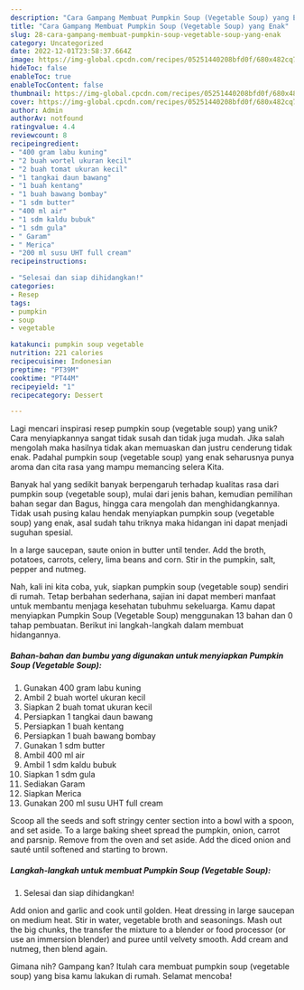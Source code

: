 ```yaml
---
description: "Cara Gampang Membuat Pumpkin Soup (Vegetable Soup) yang Enak"
title: "Cara Gampang Membuat Pumpkin Soup (Vegetable Soup) yang Enak"
slug: 28-cara-gampang-membuat-pumpkin-soup-vegetable-soup-yang-enak
category: Uncategorized
date: 2022-12-01T23:58:37.664Z
image: https://img-global.cpcdn.com/recipes/05251440208bfd0f/680x482cq70/pumpkin-soup-vegetable-soup-foto-resep-utama.jpg
hideToc: false
enableToc: true
enableTocContent: false
thumbnail: https://img-global.cpcdn.com/recipes/05251440208bfd0f/680x482cq70/pumpkin-soup-vegetable-soup-foto-resep-utama.jpg
cover: https://img-global.cpcdn.com/recipes/05251440208bfd0f/680x482cq70/pumpkin-soup-vegetable-soup-foto-resep-utama.jpg
author: Admin
authorAv: notfound
ratingvalue: 4.4
reviewcount: 8
recipeingredient:
- "400 gram labu kuning"
- "2 buah wortel ukuran kecil"
- "2 buah tomat ukuran kecil"
- "1 tangkai daun bawang"
- "1 buah kentang"
- "1 buah bawang bombay"
- "1 sdm butter"
- "400 ml air"
- "1 sdm kaldu bubuk"
- "1 sdm gula"
- " Garam"
- " Merica"
- "200 ml susu UHT full cream"
recipeinstructions:

- "Selesai dan siap dihidangkan!"
categories:
- Resep
tags:
- pumpkin
- soup
- vegetable

katakunci: pumpkin soup vegetable 
nutrition: 221 calories
recipecuisine: Indonesian
preptime: "PT39M"
cooktime: "PT44M"
recipeyield: "1"
recipecategory: Dessert

---
```





Lagi mencari inspirasi resep pumpkin soup (vegetable soup) yang unik? Cara menyiapkannya sangat tidak susah dan tidak juga mudah. Jika salah mengolah maka hasilnya tidak akan memuaskan dan justru cenderung tidak enak. Padahal pumpkin soup (vegetable soup) yang enak seharusnya punya aroma dan cita rasa yang mampu memancing selera Kita.





Banyak hal yang sedikit banyak berpengaruh terhadap kualitas rasa dari pumpkin soup (vegetable soup), mulai dari jenis bahan, kemudian pemilihan bahan segar dan Bagus, hingga cara mengolah dan menghidangkannya. Tidak usah pusing kalau hendak menyiapkan pumpkin soup (vegetable soup) yang enak,      asal sudah tahu triknya maka hidangan ini dapat menjadi suguhan spesial.














In a large saucepan, saute onion in butter until tender. Add the broth, potatoes, carrots, celery, lima beans and corn. Stir in the pumpkin, salt, pepper and nutmeg.






Nah, kali ini kita coba, yuk, siapkan pumpkin soup (vegetable soup) sendiri di rumah. Tetap berbahan sederhana, sajian ini dapat memberi manfaat untuk membantu menjaga kesehatan tubuhmu sekeluarga. Kamu dapat menyiapkan Pumpkin Soup (Vegetable Soup) menggunakan 13 bahan dan 0 tahap pembuatan. Berikut ini langkah-langkah dalam membuat hidangannya.

<!--inarticleads1-->

##### Bahan-bahan dan bumbu yang digunakan untuk menyiapkan Pumpkin Soup (Vegetable Soup):

1. Gunakan 400 gram labu kuning
1. Ambil 2 buah wortel ukuran kecil
1. Siapkan 2 buah tomat ukuran kecil
1. Persiapkan 1 tangkai daun bawang
1. Persiapkan 1 buah kentang
1. Persiapkan 1 buah bawang bombay
1. Gunakan 1 sdm butter
1. Ambil 400 ml air
1. Ambil 1 sdm kaldu bubuk
1. Siapkan 1 sdm gula
1. Sediakan  Garam
1. Siapkan  Merica
1. Gunakan 200 ml susu UHT full cream


Scoop all the seeds and soft stringy center section into a bowl with a spoon, and set aside. To a large baking sheet spread the pumpkin, onion, carrot and parsnip. Remove from the oven and set aside. Add the diced onion and sauté until softened and starting to brown. 

<!--inarticleads2-->

##### Langkah-langkah untuk membuat Pumpkin Soup (Vegetable Soup):


1. Selesai dan siap dihidangkan!

Add onion and garlic and cook until golden. Heat dressing in large saucepan on medium heat. Stir in water, vegetable broth and seasonings. Mash out the big chunks, the transfer the mixture to a blender or food processor (or use an immersion blender) and puree until velvety smooth. Add cream and nutmeg, then blend again. 

Gimana nih? Gampang kan? Itulah cara membuat pumpkin soup (vegetable soup) yang bisa kamu lakukan di rumah. Selamat mencoba!
